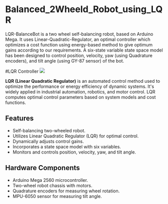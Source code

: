 ﻿# Balanced_2Wheeld_Robot_using_LQR
LQR-BalanceBot is a two wheel self-balancing robot, based on Arduino Mega. It uses Linear-Quadratic-Regulator, an optimal controller which optimizes a cost function using energy-based method to give optimum gains according to our requirements. A six-state variable state space model has been designed to control position, velocity, yaw (using Quadrature encoders), and tilt angle (using GY-87 sensor) of the bot.

#LQR Controller
<img src="![image](https://github.com/23Nero/Balanced_2Wheeld_Robot_using_LQR/assets/134192393/dcc44559-e21b-452f-9ea7-12d9e5df64b0)">

**LQR (Linear Quadratic Regulator)** is an automated control method used to optimize the performance or energy efficiency of dynamic systems. It's widely applied in industrial automation, robotics, and motor control. LQR computes optimal control parameters based on system models and cost functions.

## Features

- Self-balancing two-wheeled robot.
- Utilizes Linear Quadratic Regulator (LQR) for optimal control.
- Dynamically adjusts control gains.
- Incorporates a state space model with six variables.
- Monitors and controls position, velocity, yaw, and tilt angle.

## Hardware Components

- Arduino Mega 2560 microcontroller.
- Two-wheel robot chassis with motors.
- Quadrature encoders for measuring wheel rotation.
- MPU-6050 sensor for measuring tilt angle.
